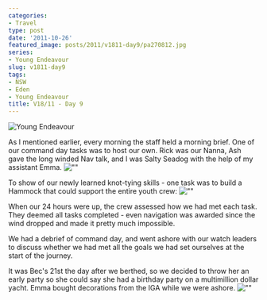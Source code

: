```yaml
---
categories:
- Travel
type: post
date: '2011-10-26'
featured_image: posts/2011/v1811-day9/pa270812.jpg
series:
- Young Endeavour
slug: v1811-day9
tags:
- NSW
- Eden
- Young Endeavour
title: V18/11 - Day 9
---
```


![Young Endeavour](pa270812.jpg)

As I mentioned earlier, every morning the staff held a morning brief. One of our command day tasks was to host our own. Rick was our Nanna, Ash gave the long winded Nav talk, and I was Salty Seadog with the help of my assistant Emma.
![""](morningbrief.jpg)

To show of our newly learned knot-tying skills - one task was to build a Hammock that could support the entire youth crew:
![""](PA270826.jpg)

When our 24 hours were up, the crew assessed how we had met each task. They deemed all tasks completed - even navigation was awarded since the wind dropped and made it pretty much impossible.

We had a debrief of command day, and went ashore with our watch leaders to discuss whether we had met all the goals we had set ourselves at the start of the journey.

It was Bec's 21st the day after we berthed, so we decided to throw her an early party so she could say she had a birthday party on a multimillion dollar yacht. Emma bought decorations from the IGA while we were ashore.
![""](P1090045.jpg)